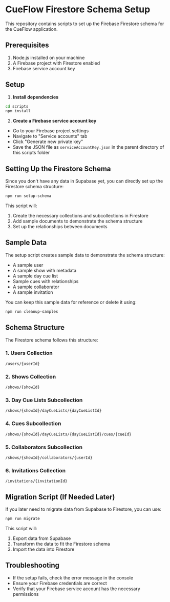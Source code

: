 # CueFlow Firestore Schema Setup

This repository contains scripts to set up the Firebase Firestore schema for the CueFlow application.

## Prerequisites

1. Node.js installed on your machine
2. A Firebase project with Firestore enabled
3. Firebase service account key

## Setup

1. **Install dependencies**

```bash
cd scripts
npm install
```

2. **Create a Firebase service account key**

- Go to your Firebase project settings
- Navigate to "Service accounts" tab
- Click "Generate new private key"
- Save the JSON file as `serviceAccountKey.json` in the parent directory of this scripts folder

## Setting Up the Firestore Schema

Since you don't have any data in Supabase yet, you can directly set up the Firestore schema structure:

```bash
npm run setup-schema
```

This script will:

1. Create the necessary collections and subcollections in Firestore
2. Add sample documents to demonstrate the schema structure
3. Set up the relationships between documents

## Sample Data

The setup script creates sample data to demonstrate the schema structure:

- A sample user
- A sample show with metadata
- A sample day cue list
- Sample cues with relationships
- A sample collaborator
- A sample invitation

You can keep this sample data for reference or delete it using:

```bash
npm run cleanup-samples
```

## Schema Structure

The Firestore schema follows this structure:

### 1. Users Collection
```
/users/{userId}
```

### 2. Shows Collection
```
/shows/{showId}
```

### 3. Day Cue Lists Subcollection
```
/shows/{showId}/dayCueLists/{dayCueListId}
```

### 4. Cues Subcollection
```
/shows/{showId}/dayCueLists/{dayCueListId}/cues/{cueId}
```

### 5. Collaborators Subcollection
```
/shows/{showId}/collaborators/{userId}
```

### 6. Invitations Collection
```
/invitations/{invitationId}
```

## Migration Script (If Needed Later)

If you later need to migrate data from Supabase to Firestore, you can use:

```bash
npm run migrate
```

This script will:
1. Export data from Supabase
2. Transform the data to fit the Firestore schema
3. Import the data into Firestore

## Troubleshooting

- If the setup fails, check the error message in the console
- Ensure your Firebase credentials are correct
- Verify that your Firebase service account has the necessary permissions
